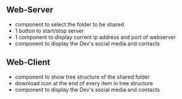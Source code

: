 ## Web-Server

- component to select the folder to be shared
- 1 button to start/stop server
- 1 component to display current ip address and port of webserver
- component to display the Dev's social media and contacts



## Web-Client

- component to show tree structure of the shared folder
- download icon at the end of every item in tree structure
- component to display the Dev's social media and contacts


